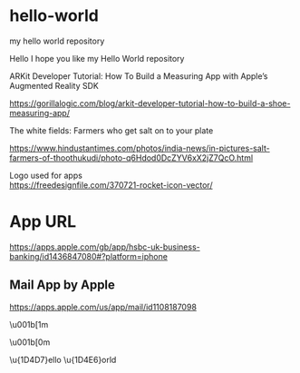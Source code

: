 # hello-world
my hello world repository

Hello I hope you like my Hello World repository

ARKit Developer Tutorial: How To Build a Measuring App with Apple’s Augmented Reality SDK

https://gorillalogic.com/blog/arkit-developer-tutorial-how-to-build-a-shoe-measuring-app/

The white fields: Farmers who get salt on to your plate

https://www.hindustantimes.com/photos/india-news/in-pictures-salt-farmers-of-thoothukudi/photo-q6Hdod0DcZYV6xX2jZ7QcO.html

Logo used for apps <br />
https://freedesignfile.com/370721-rocket-icon-vector/


App URL
==========

https://apps.apple.com/gb/app/hsbc-uk-business-banking/id1436847080#?platform=iphone

<h2> Mail App by Apple </h2>

https://apps.apple.com/us/app/mail/id1108187098


\u001b[1m

\u001b[0m


\u{1D4D7}ello \u{1D4E6}orld
